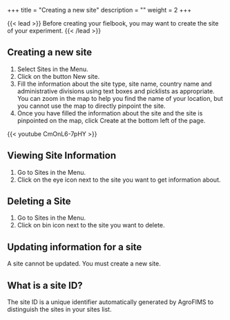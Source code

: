 +++
title = "Creating a new site"
description = ""
weight = 2
+++

{{< lead >}}
Before creating your fielbook, you may want to create the site of your experiment.
{{< /lead >}}

## Creating a new site

1.	Select Sites in the Menu.
2.	Click on the button New site.
3.	Fill the information about the site type, site name, country name and administrative divisions using text boxes and picklists as appropriate. You can zoom in the map to help you find the name of your location, but you cannot use the map to directly pinpoint the site. 
4.	Once you have filled the information about the site and the site is pinpointed on the map, click Create at the bottom left of the page. 

{{< youtube CmOnL6-7pHY >}}

## Viewing Site Information
1.	Go to Sites in the Menu. 
2.	Click on the eye icon next to the site you want to get information about.
	
## Deleting a Site
1.	Go to Sites in the Menu. 
2.	Click on bin icon next to the site you want to delete.
	
## Updating information for a site
A site cannot be updated. You must create a new site.

## What is a site ID?
The site ID is a unique identifier automatically generated by AgroFIMS to distinguish the sites in your sites list. 
